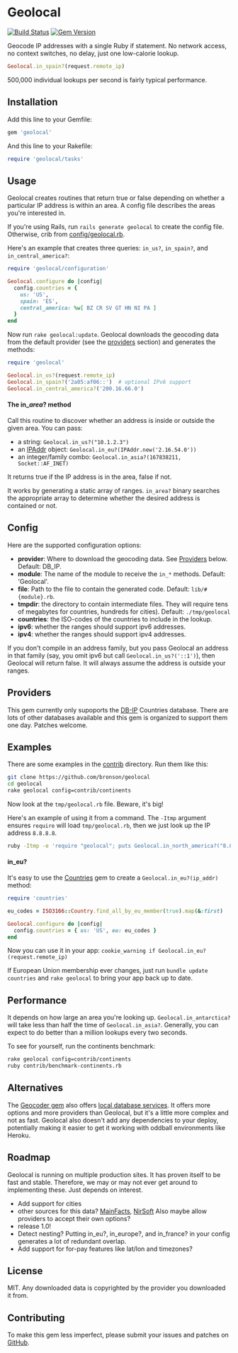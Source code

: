 # Geolocal

[![Build Status](https://travis-ci.org/bronson/geolocal.svg?branch=master)](https://travis-ci.org/bronson/geolocal)
[![Gem Version](https://badge.fury.io/rb/geolocal.svg)](http://badge.fury.io/rb/geolocal)


Geocode IP addresses with a single Ruby if statement.
No network access, no context switches, no delay,
just one low-calorie lookup.

```ruby
Geolocal.in_spain?(request.remote_ip)
```

500,000 individual lookups per second is fairly typical performance.


## Installation

Add this line to your Gemfile:

```ruby
gem 'geolocal'
```

And this line to your Rakefile:

```ruby
require 'geolocal/tasks'
```


## Usage

Geolocal creates routines that return true or false depending on whether a particular IP address is within an area.
A config file describes the areas you're interested in.

If you're using Rails, run `rails generate geolocal` to create the config file.
Otherwise, crib from [config/geolocal.rb](https://github.com/bronson/geolocal/tree/master/config/geolocal.rb).

Here's an example that creates three queries: `in_us?`, `in_spain?`,
and `in_central_america?`:

```ruby
require 'geolocal/configuration'

Geolocal.configure do |config|
  config.countries = {
    us: 'US',
    spain: 'ES',
    central_america: %w[ BZ CR SV GT HN NI PA ]
  }
end
```

Now run `rake geolocal:update`.  Geolocal downloads the geocoding data
from the default provider (see the [providers](#providers) section) and
generates the methods:

```ruby
require 'geolocal'

Geolocal.in_us?(request.remote_ip)
Geolocal.in_spain?('2a05:af06::')  # optional IPv6 support
Geolocal.in_central_america?('200.16.66.0')
```

#### The in\_*area*? method

Call this routine to discover whether an address is inside or outside the given area.
You can pass:

* a string: `Geolocal.in_us?("10.1.2.3")`
* an [IPAddr](http://www.ruby-doc.org/stdlib-2.2.0/libdoc/ipaddr/rdoc/IPAddr.html) object:
  `Geolocal.in_eu?(IPAddr.new('2.16.54.0'))`
* an integer/family combo: `Geolocal.in_asia?(167838211, Socket::AF_INET)`

It returns true if the IP address is in the area, false if not.

It works by generating a static array of ranges.  `in_area?` binary
searches the appropriate array to determine whether the desired
address is contained or not.


## Config

Here are the supported configuration options:

* **provider**: Where to download the geocoding data.  See [Providers](#providers) below.  Default: DB_IP.
* **module**: The name of the module to receive the `in_*` methods.  Default: 'Geolocal'.
* **file**: Path to the file to contain the generated code.  Default: `lib/#{module}.rb`.
* **tmpdir**: the directory to contain intermediate files.  They will require tens of megabytes
  for countries, hundreds for cities).  Default: `./tmp/geolocal`
* **countries**: the ISO-codes of the countries to include in the lookup.
* **ipv6**: whether the ranges should support ipv6 addresses.
* **ipv4**: whether the ranges should support ipv4 addresses.

If you don't compile in an address family, but you pass Geolocal an address in that
family (say, you omit ipv6 but call `Geolocal.in_us?('::1')`), then Geolocal will
return false.  It will always assume the address is outside your ranges.


## Providers

This gem currently only supoports the [DB-IP](https://db-ip.com/about/) Countries database.
There are lots of other databases available and this gem is organized to support them one day.
Patches welcome.


## Examples

There are some examples in the [contrib](https://github.com/bronson/geolocal/tree/master/contrib) directory.
Run them like this:

```sh
git clone https://github.com/bronson/geolocal
cd geolocal
rake geolocal config=contrib/continents
```

Now look at the `tmp/geolocal.rb` file.  Beware, it's big!

Here's an example of using it from a command.  The `-Itmp` argument ensures `require` will
load `tmp/geolocal.rb`, then we just look up the IP address `8.8.8.8`.

```bash
ruby -Itmp -e 'require "geolocal"; puts Geolocal.in_north_america?("8.8.8.8") ? "yes!" : "nope"'
```


#### in_eu?

It's easy to use the [Countries](https://github.com/hexorx/countries) gem
to create a `Geolocal.in_eu?(ip_addr)` method:

```ruby
require 'countries'

eu_codes = ISO3166::Country.find_all_by_eu_member(true).map(&:first)

Geolocal.configure do |config|
  config.countries = { us: 'US', eu: eu_codes }
end
```

Now you can use it in your app: `cookie_warning if Geolocal.in_eu?(request.remote_ip)`

If European Union membership ever changes, just run `bundle update countries`
and `rake geolocal` to bring your app back up to date.


## Performance

It depends on how large an area you're looking up.  `Geolocal.in_antarctica?` will
take less than half the time of `Geolocal.in_asia?`.  Generally, you can
expect to do better than a million lookups every two seconds.

To see for yourself, run the continents benchmark:

```sh
rake geolocal config=contrib/continents
ruby contrib/benchmark-continents.rb
```


## Alternatives

The [Geocoder gem](https://github.com/alexreisner/geocoder) also offers
[local database services](https://github.com/alexreisner/geocoder#ip-address-local-database-services).
It offers more options and more providers than Geolocal, but it's a little more complex and not as fast.
Geolocal also doesn't add any dependencies to your deploy, potentially making it easier to get it working
with oddball environments like Heroku.


## Roadmap

Geolocal is running on multiple production sites.  It has proven itself to be fast and stable.
Therefore, we may or may not ever get around to implementing these.  Just depends on interest.

* Add support for cities
* other sources for this data? [MainFacts](http://mainfacts.com/ip-address-space-addresses), [NirSoft](http://www.nirsoft.net/countryip/)
  Also maybe allow providers to accept their own options?
* release 1.0!
* Detect nesting?  Putting in_eu?, in_europe?, and in_france? in your config generates a lot of redundant overlap.
* Add support for for-pay features like lat/lon and timezones?


## License

MIT.  Any downloaded data is copyrighted by the provider you downloaded it from.


## Contributing

To make this gem less imperfect, please submit your issues and patches on
[GitHub](https://github.com/bronson/geolocal/).
